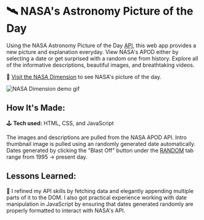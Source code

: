 # 🛰 NASA's Astronomy Picture of the Day
Using the NASA Astronomy Picture of the Day <a href="https://github.com/nasa/apod-api">API</a>, this web app provides a new picture and explanation everyday. View NASA's APOD either by selecting a date or get surprised with a random one from history. Explore all of the informative descriptions, beautiful images, and breathtaking videos.

🔭 [Visit the NASA Dimension](https://nasa-dimension.netlify.app/) to see NASA's picture of the day.

![NASA Dimension demo gif](https://github.com/thinktapper/nasa-api-app/blob/0e255343338fbc5fd553bd2b237830fe041560f4/images/NASAdimension-demo.gif)

## How It's Made:

🕹 **Tech used:** HTML, CSS, and JavaScript

The images and descriptions are pulled from the NASA APOD API. Intro thumbnail image is pulled using an randomly generated date automatically. Dates generated by clicking the "Blast Off" button under the <a href="#">RANDOM</a> tab range from 1995 → present day.  

## Lessons Learned:

🚀 I refined my API skills by fetching data and elegantly appending multiple parts of it to the DOM. I also got practical experience working with date manipulation in JavaScript by ensuring that dates generated randomly are properly formatted to interact with NASA's API.
